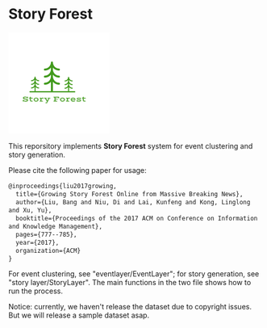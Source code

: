# Story Forest

![StoryForest](StoryForest.png)

This reporsitory implements **Story Forest** system for event clustering and story generation.

Please cite the following paper for usage:

```
@inproceedings{liu2017growing,
  title={Growing Story Forest Online from Massive Breaking News},
  author={Liu, Bang and Niu, Di and Lai, Kunfeng and Kong, Linglong and Xu, Yu},
  booktitle={Proceedings of the 2017 ACM on Conference on Information and Knowledge Management},
  pages={777--785},
  year={2017},
  organization={ACM}
}
```

For event clustering, see "eventlayer/EventLayer"; for story generation, see "story layer/StoryLayer". The main functions in the two file shows how to run the process.

Notice: currently, we haven't release the dataset due to copyright issues. But we will release a sample dataset asap.